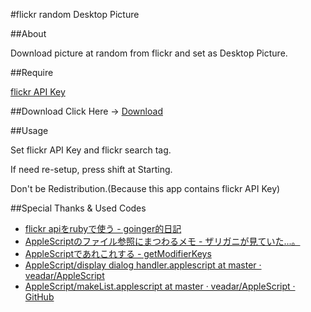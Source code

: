 #flickr random Desktop Picture

##About

Download picture at random from flickr and set as Desktop Picture.

##Require

[flickr API Key](http://www.flickr.com/services/apps/create/ "flickr")

##Download
Click Here → [Download](https://github.com/veadar/flickr-random-Desktop-Picture/raw/master/flickr%20random%20Desktop%20Picture.app.zip "direct link")

##Usage

Set flickr API Key and flickr search tag.

If need re-setup, press shift at Starting.

Don't be Redistribution.(Because this app contains flickr API Key)

##Special Thanks & Used Codes

- <a href="http://d.hatena.ne.jp/goinger/20070720/1184867418">flickr apiをrubyで使う - goinger的日記</a>
- <a href="http://d.hatena.ne.jp/zariganitosh/20100924/apple_script_alias_posix_file">AppleScriptのファイル参照にまつわるメモ - ザリガニが見ていた...。</a>
- <a href="http://memogakisouko.appspot.com/AppleScript.html#getModifierKeys">AppleScriptであれこれする - getModifierKeys</a>
- <a href="https://github.com/veadar/AppleScript/blob/master/display%20dialog%20handler.applescript">AppleScript/display dialog handler.applescript at master · veadar/AppleScript</a>
- <a href="https://github.com/veadar/AppleScript/blob/master/makeList.applescript">AppleScript/makeList.applescript at master · veadar/AppleScript · GitHub</a>